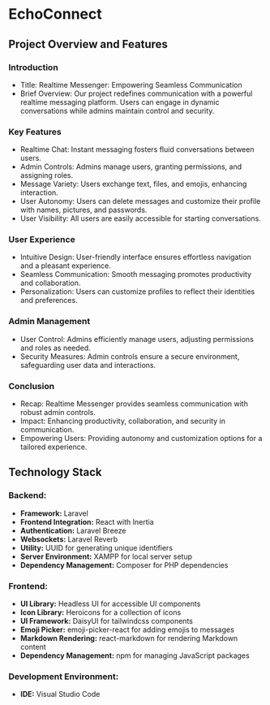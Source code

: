 # EchoConnect

 ## Project Overview and Features
 ### Introduction

- Title: Realtime Messenger: Empowering Seamless Communication
- Brief Overview: Our project redefines communication with a powerful realtime messaging platform. Users can engage in dynamic conversations while admins maintain control and security.
### Key Features

- Realtime Chat: Instant messaging fosters fluid conversations between users.
- Admin Controls: Admins manage users, granting permissions, and assigning roles.
- Message Variety: Users exchange text, files, and emojis, enhancing interaction.
- User Autonomy: Users can delete messages and customize their profile with names, pictures, and passwords.
- User Visibility: All users are easily accessible for starting conversations.
### User Experience

- Intuitive Design: User-friendly interface ensures effortless navigation and a pleasant experience.
- Seamless Communication: Smooth messaging promotes productivity and collaboration.
- Personalization: Users can customize profiles to reflect their identities and preferences.
 ### Admin Management

- User Control: Admins efficiently manage users, adjusting permissions and roles as needed.
- Security Measures: Admin controls ensure a secure environment, safeguarding user data and interactions.
### Conclusion

- Recap: Realtime Messenger provides seamless communication with robust admin controls.
- Impact: Enhancing productivity, collaboration, and security in communication.
- Empowering Users: Providing autonomy and customization options for a tailored experience.

## Technology Stack

### Backend:
- **Framework:** Laravel
- **Frontend Integration:** React with Inertia
- **Authentication:** Laravel Breeze
- **Websockets:** Laravel Reverb
- **Utility:** UUID for generating unique identifiers
- **Server Environment:** XAMPP for local server setup
- **Dependency Management:** Composer for PHP dependencies

### Frontend:
- **UI Library:** Headless UI for accessible UI components
- **Icon Library:** Heroicons for a collection of icons
- **UI Framework:** DaisyUI for tailwindcss components
- **Emoji Picker:** emoji-picker-react for adding emojis to messages
- **Markdown Rendering:** react-markdown for rendering Markdown content
- **Dependency Management:** npm for managing JavaScript packages

### Development Environment:
- **IDE:** Visual Studio Code
